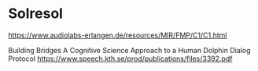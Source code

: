 # Solresol

https://www.audiolabs-erlangen.de/resources/MIR/FMP/C1/C1.html


Building Bridges
A Cognitive Science Approach to a Human Dolphin Dialog Protocol
https://www.speech.kth.se/prod/publications/files/3392.pdf
